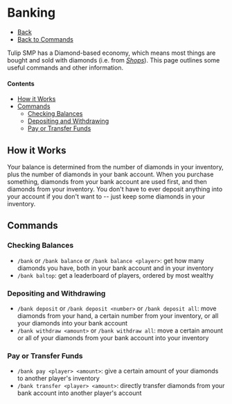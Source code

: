 # Banking

- [Back](/docs)
- [Back to Commands](/docs/commands)

Tulip SMP has a Diamond-based economy, which means most things are bought and sold with diamonds (i.e. from [*Shops*](shops)). This page outlines some useful commands and other information.

#### Contents
- [How it Works](#how-it-works)
- [Commands](#commands)
    - [Checking Balances](#checking-balances)
    - [Depositing and Withdrawing](#depositing-and-withdrawing)
    - [Pay or Transfer Funds](#pay-or-transfer-funds)

## How it Works

Your balance is determined from the number of diamonds in your inventory, plus the number of diamonds in your bank account. When you purchase something, diamonds from your bank account are used first, and then diamonds from your inventory. You don't have to ever deposit anything into your account if you don't want to -- just keep some diamonds in your inventory.

## Commands

### Checking Balances
- `/bank` or `/bank balance` or `/bank balance <player>`: get how many diamonds you have, both in your bank account and in your inventory
- `/bank baltop`: get a leaderboard of players, ordered by most wealthy

### Depositing and Withdrawing
- `/bank deposit` or `/bank deposit <number>` or `/bank deposit all`: move diamonds from your hand, a certain number from your inventory, or all your diamonds into your bank account
- `/bank withdraw <amount>` or `/bank withdraw all`: move a certain amount or all of your diamonds from your bank account into your inventory

### Pay or Transfer Funds
- `/bank pay <player> <amount>`: give a certain amount of your diamonds to another player's inventory
- `/bank transfer <player> <amount>`: directly transfer diamonds from your bank account into another player's account